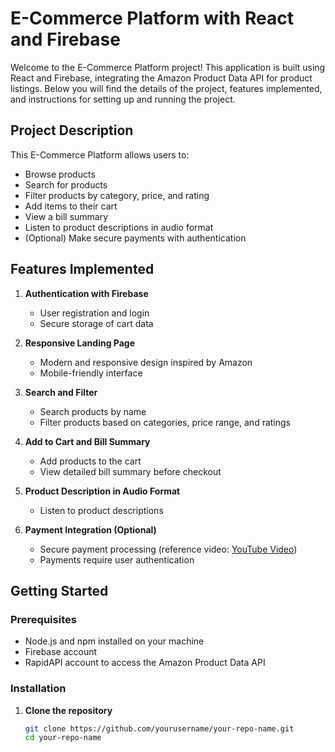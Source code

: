 # E-Commerce Platform with React and Firebase

Welcome to the E-Commerce Platform project! This application is built using React and Firebase, integrating the Amazon Product Data API for product listings. Below you will find the details of the project, features implemented, and instructions for setting up and running the project.

## Project Description

This E-Commerce Platform allows users to:
- Browse products
- Search for products
- Filter products by category, price, and rating
- Add items to their cart
- View a bill summary
- Listen to product descriptions in audio format
- (Optional) Make secure payments with authentication

## Features Implemented

1. **Authentication with Firebase**
   - User registration and login
   - Secure storage of cart data

2. **Responsive Landing Page**
   - Modern and responsive design inspired by Amazon
   - Mobile-friendly interface

3. **Search and Filter**
   - Search products by name
   - Filter products based on categories, price range, and ratings

4. **Add to Cart and Bill Summary**
   - Add products to the cart
   - View detailed bill summary before checkout

5. **Product Description in Audio Format**
   - Listen to product descriptions

6. **Payment Integration (Optional)**
   - Secure payment processing (reference video: [YouTube Video](https://www.youtube.com/watch?v=3OOHC_UzrKA))
   - Payments require user authentication

## Getting Started

### Prerequisites

- Node.js and npm installed on your machine
- Firebase account
- RapidAPI account to access the Amazon Product Data API

### Installation

1. **Clone the repository**
   ```bash
   git clone https://github.com/yourusername/your-repo-name.git
   cd your-repo-name
